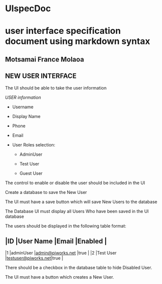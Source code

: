# UIspecDoc
# user interface specification document using markdown syntax

## Motsamai France Molaoa

## NEW USER INTERFACE
The UI should be able to take the user information

_USER information_

*  Username

*  Display Name

*  Phone

*  Email

*  User Roles selection:

    *  AdminUser
    
    *  Test User
    
    *  Guest User

The control to enable or disable the user should be included in the UI

Create a database to save the New User

The UI must have a save button which will save New Users to the database

The Database UI must display all Users Who have been saved in the UI database

The users should be displayed in the following table format:

   |ID       |User Name   |Email               |Enabled  |
   -------------------------------------------------------
   |1        |adminUser   |admin@piworks.net   |true     |
   |2        |Test User   |testuser@piworks.net|true     |
  
 There should be a checkbox in the database table to hide Disabled User.
 
 The UI must have a button which creates a New User.
